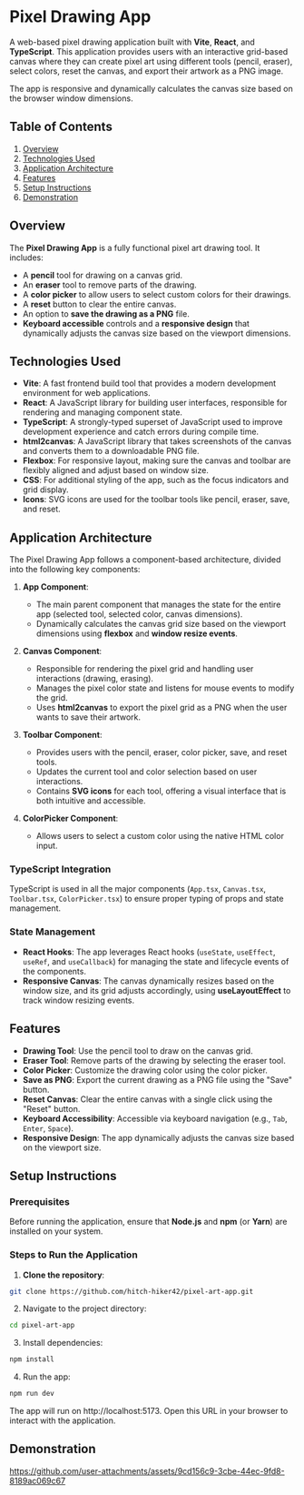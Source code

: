 # Pixel Drawing App

A web-based pixel drawing application built with **Vite**, **React**, and **TypeScript**. This application provides users with an interactive grid-based canvas where they can create pixel art using different tools (pencil, eraser), select colors, reset the canvas, and export their artwork as a PNG image.

The app is responsive and dynamically calculates the canvas size based on the browser window dimensions.

## Table of Contents

1. [Overview](#overview)
2. [Technologies Used](#technologies-used)
3. [Application Architecture](#application-architecture)
4. [Features](#features)
5. [Setup Instructions](#setup-instructions)
6. [Demonstration](#demonstration)

## Overview

The **Pixel Drawing App** is a fully functional pixel art drawing tool. It includes:
- A **pencil** tool for drawing on a canvas grid.
- An **eraser** tool to remove parts of the drawing.
- A **color picker** to allow users to select custom colors for their drawings.
- A **reset** button to clear the entire canvas.
- An option to **save the drawing as a PNG** file.
- **Keyboard accessible** controls and a **responsive design** that dynamically adjusts the canvas size based on the viewport dimensions.

## Technologies Used

- **Vite**: A fast frontend build tool that provides a modern development environment for web applications.
- **React**: A JavaScript library for building user interfaces, responsible for rendering and managing component state.
- **TypeScript**: A strongly-typed superset of JavaScript used to improve development experience and catch errors during compile time.
- **html2canvas**: A JavaScript library that takes screenshots of the canvas and converts them to a downloadable PNG file.
- **Flexbox**: For responsive layout, making sure the canvas and toolbar are flexibly aligned and adjust based on window size.
- **CSS**: For additional styling of the app, such as the focus indicators and grid display.
- **Icons**: SVG icons are used for the toolbar tools like pencil, eraser, save, and reset.

## Application Architecture

The Pixel Drawing App follows a component-based architecture, divided into the following key components:

1. **App Component**:
   - The main parent component that manages the state for the entire app (selected tool, selected color, canvas dimensions).
   - Dynamically calculates the canvas grid size based on the viewport dimensions using **flexbox** and **window resize events**.

2. **Canvas Component**:
   - Responsible for rendering the pixel grid and handling user interactions (drawing, erasing).
   - Manages the pixel color state and listens for mouse events to modify the grid.
   - Uses **html2canvas** to export the pixel grid as a PNG when the user wants to save their artwork.

3. **Toolbar Component**:
   - Provides users with the pencil, eraser, color picker, save, and reset tools.
   - Updates the current tool and color selection based on user interactions.
   - Contains **SVG icons** for each tool, offering a visual interface that is both intuitive and accessible.
  
4. **ColorPicker Component**:
   - Allows users to select a custom color using the native HTML color input.

### TypeScript Integration

TypeScript is used in all the major components (`App.tsx`, `Canvas.tsx`, `Toolbar.tsx`, `ColorPicker.tsx`) to ensure proper typing of props and state management.

### State Management

- **React Hooks**: The app leverages React hooks (`useState`, `useEffect`, `useRef`, and `useCallback`) for managing the state and lifecycle events of the components.
- **Responsive Canvas**: The canvas dynamically resizes based on the window size, and its grid adjusts accordingly, using **useLayoutEffect** to track window resizing events.

## Features

- **Drawing Tool**: Use the pencil tool to draw on the canvas grid.
- **Eraser Tool**: Remove parts of the drawing by selecting the eraser tool.
- **Color Picker**: Customize the drawing color using the color picker.
- **Save as PNG**: Export the current drawing as a PNG file using the "Save" button.
- **Reset Canvas**: Clear the entire canvas with a single click using the "Reset" button.
- **Keyboard Accessibility**: Accessible via keyboard navigation (e.g., `Tab`, `Enter`, `Space`).
- **Responsive Design**: The app dynamically adjusts the canvas size based on the viewport size.

## Setup Instructions

### Prerequisites

Before running the application, ensure that **Node.js** and **npm** (or **Yarn**) are installed on your system.

### Steps to Run the Application

1. **Clone the repository**:

```bash
git clone https://github.com/hitch-hiker42/pixel-art-app.git
```

2. Navigate to the project directory:

```bash
cd pixel-art-app
```

3. Install dependencies:

```bash
npm install
```

4. Run the app:
```bash
npm run dev
```

The app will run on http://localhost:5173. Open this URL in your browser to interact with the application.

## Demonstration
https://github.com/user-attachments/assets/9cd156c9-3cbe-44ec-9fd8-8189ac069c67

